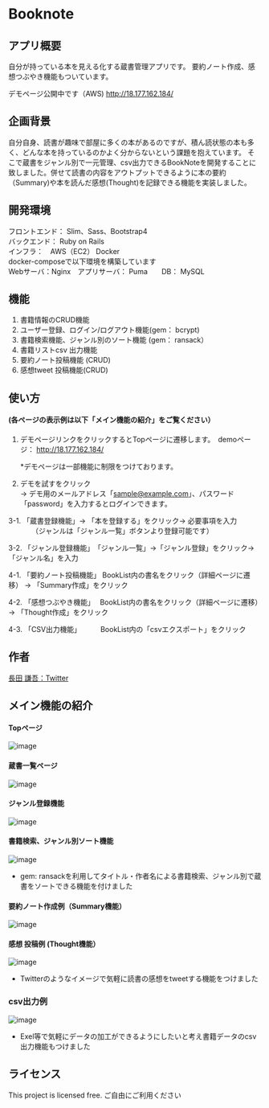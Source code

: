 # Booknote

## アプリ概要
自分が持っている本を見える化する蔵書管理アプリです。
要約ノート作成、感想つぶやき機能もついています。

デモページ公開中です（AWS)
http://18.177.162.184/

## 企画背景
  自分自身、読書が趣味で部屋に多くの本があるのですが、積ん読状態の本も多く、どんな本を持っているのかよく分からないという課題を抱えています。
  そこで蔵書をジャンル別で一元管理、csv出力できるBookNoteを開発することに致しました。併せて読書の内容をアウトプットできるように本の要約（Summary)や本を読んだ感想(Thought)を記録できる機能を実装しました。
  
## 開発環境
フロントエンド： Slim、Sass、Bootstrap4  
バックエンド： Ruby on Rails  
インフラ：　AWS（EC2） Docker  
docker-composeで以下環境を構築しています    
         Webサーバ：Nginx　アプリサーバ： Puma　　DB： MySQL

## 機能
1. 書籍情報のCRUD機能
2. ユーザー登録、ログイン/ログアウト機能(gem： bcrypt)
3. 書籍検索機能、ジャンル別のソート機能 (gem： ransack）
4. 書籍リストcsv 出力機能
5. 要約ノート投稿機能 (CRUD)
6. 感想tweet 投稿機能(CRUD)


## 使い方  
#### (各ページの表示例は以下「メイン機能の紹介」をご覧ください）
1. デモページリンクをクリックするとTopページに遷移します。　demoページ： http://18.177.162.184/

   *デモページは一部機能に制限をつけております。

2. デモを試すをクリック  
→ デモ用のメールアドレス「sample@example.com」、パスワード「password」を入力するとログインできます。

3-1. 「蔵書登録機能」→ 「本を登録する」をクリック→ 必要事項を入力  
　　　   （ジャンルは「ジャンル一覧」ボタンより登録可能です）

3-2. 「ジャンル登録機能」　「ジャンル一覧」→「ジャンル登録」をクリック→「ジャンル名」を入力

4-1. 「要約ノート投稿機能」 BookList内の書名をクリック（詳細ページに遷移） → 「Summary作成」をクリック

4-2. 「感想つぶやき機能」　 BookList内の書名をクリック（詳細ページに遷移）→ 「Thought作成」をクリック

4-3. 「CSV出力機能」　　　 BookList内の「csvエクスポート」をクリック

## 作者
<a href="https://twitter.com/tuk_nagayan" target="_blank">長田 謙吾：Twitter</a>

## メイン機能の紹介
#### Topページ
![image](https://user-images.githubusercontent.com/49441355/71936354-89132e80-31ec-11ea-9231-2eeeed61a484.png)

#### 蔵書一覧ページ
![image](https://user-images.githubusercontent.com/49441355/71934486-e3f65700-31e7-11ea-874a-f609f5ef5418.png)

#### ジャンル登録機能
![image](https://user-images.githubusercontent.com/49441355/71968454-4f701100-3248-11ea-8caa-2d5a0873a73f.png)

#### 書籍検索、ジャンル別ソート機能
![image](https://user-images.githubusercontent.com/49441355/71936081-cb883b80-31eb-11ea-9459-07ee1273d402.png)

* gem: ransackを利用してタイトル・作者名による書籍検索、ジャンル別で蔵書をソートできる機能を付けました

#### 要約ノート作成例（Summary機能）
![image](https://user-images.githubusercontent.com/49441355/71934771-80b8f480-31e8-11ea-9da2-7b9f01615429.png)

#### 感想 投稿例 (Thought機能）
![image](https://user-images.githubusercontent.com/49441355/71935781-0ccc1b80-31eb-11ea-8620-2e7eb887f617.png)

* Twitterのようなイメージで気軽に読書の感想をtweetする機能をつけました
### csv出力例
![image](https://user-images.githubusercontent.com/49441355/72212768-0bba2780-3526-11ea-9aa4-acc4a8c134ee.png)

* Exel等で気軽にデータの加工ができるようにしたいと考え書籍データのcsv出力機能もつけました

## ライセンス
This project is licensed free.
ご自由にご利用ください
